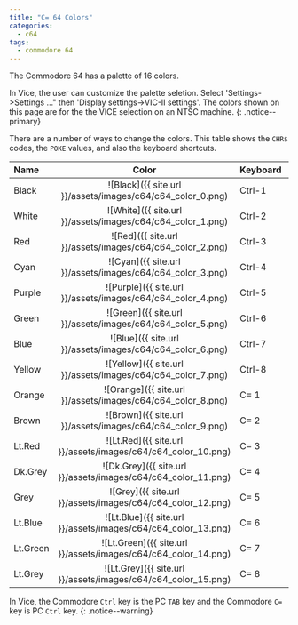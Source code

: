 ```yaml
---
title: "C= 64 Colors"
categories:
  - c64
tags:
  - commodore 64
---
```


The Commodore 64 has a palette of 16 colors.

In Vice, the user can customize the palette seletion. Select 'Settings->Settings ..." then 'Display settings->VIC-II settings'. The colors shown on this page are for the the VICE selection on an NTSC machine.
{: .notice--primary}

There are a number of ways to change the colors. This table shows the `CHR$` codes, the `POKE` values, and also the keyboard shortcuts.

| Name     | Color                                                          | Keyboard | CHR$ | POKE |
|:---------|:--------------------------------------------------------------:|:---------|-----:|-----:|
| Black    | ![Black]({{ site.url }}/assets/images/c64/c64_color_0.png)     | Ctrl-1   | 144  | 0    |
| White    | ![White]({{ site.url }}/assets/images/c64/c64_color_1.png)     | Ctrl-2   | 5    | 1    |
| Red      | ![Red]({{ site.url }}/assets/images/c64/c64_color_2.png)       | Ctrl-3   | 28   | 2    |
| Cyan     | ![Cyan]({{ site.url }}/assets/images/c64/c64_color_3.png)      | Ctrl-4   | 159  | 3    |
| Purple   | ![Purple]({{ site.url }}/assets/images/c64/c64_color_4.png)    | Ctrl-5   | 156  | 4    |
| Green    | ![Green]({{ site.url }}/assets/images/c64/c64_color_5.png)     | Ctrl-6   | 30   | 5    |
| Blue     | ![Blue]({{ site.url }}/assets/images/c64/c64_color_6.png)      | Ctrl-7   | 31   | 6    |
| Yellow   | ![Yellow]({{ site.url }}/assets/images/c64/c64_color_7.png)    | Ctrl-8   | 158  | 7    |
| Orange   | ![Orange]({{ site.url }}/assets/images/c64/c64_color_8.png)    | C= 1     | 129  | 8    |
| Brown    | ![Brown]({{ site.url }}/assets/images/c64/c64_color_9.png)     | C= 2     | 149  | 9    |
| Lt.Red   | ![Lt.Red]({{ site.url }}/assets/images/c64/c64_color_10.png)   | C= 3     | 150  | 10   |
| Dk.Grey  | ![Dk.Grey]({{ site.url }}/assets/images/c64/c64_color_11.png)  | C= 4     | 151  | 11   |
| Grey     | ![Grey]({{ site.url }}/assets/images/c64/c64_color_12.png)     | C= 5     | 152  | 12   |
| Lt.Blue  | ![Lt.Blue]({{ site.url }}/assets/images/c64/c64_color_13.png)  | C= 6     | 153  | 13   |
| Lt.Green | ![Lt.Green]({{ site.url }}/assets/images/c64/c64_color_14.png) | C= 7     | 154  | 14   |
| Lt.Grey  | ![Lt.Grey]({{ site.url }}/assets/images/c64/c64_color_15.png)  | C= 8     | 155  | 15   |

In Vice, the Commodore `Ctrl` key is the PC `TAB` key and the Commodore `C=` key is PC `Ctrl` key.
{: .notice--warning}
